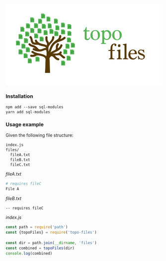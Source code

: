 <img src="logo.png" />

### Installation

```
npm add --save sql-modules
yarn add sql-modules
```

### Usage example
Given the following file structure:

```
index.js
files/
  fileA.txt
  fileB.txt
  fileC.txt
```

_fileA.txt_
```sh
# requires fileC
File A
```

_fileB.txt_
```
-- requires fileC
```

_index.js_
```js
const path = require('path')
const {topoFiles} = require('topo-files')

const dir = path.join(__dirname, 'files')
const combined = topoFiles(dir)
console.log(combined)
```
